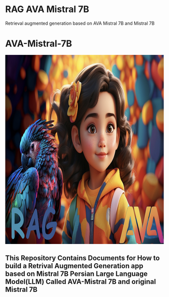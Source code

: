 # RAG AVA Mistral 7B
Retrieval augmented generation based on AVA Mistral 7B and Mistral 7B



# AVA-Mistral-7B


 <img src="https://github.com/mehdihosseinimoghadam/AVA-Mistral-7B/blob/main/ava3.png" height="600" width="940" >

## This Repository Contains Documents for How to build a Retrival Augmented Generation app based on Mistral 7B Persian Large Language Model(LLM) Called AVA-Mistral 7B and original Mistral 7B



 

